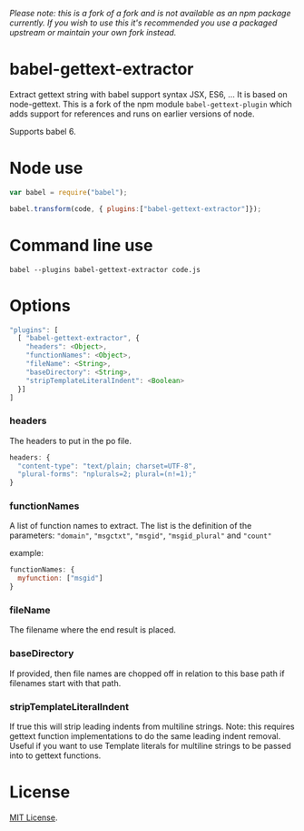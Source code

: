 *Please note: this is a fork of a fork and is not available as an npm package
currently. If you wish to use this it's recommended you use a packaged
upstream or maintain your own fork instead.*


# babel-gettext-extractor

Extract gettext string with babel support syntax JSX, ES6, ... It is based on
node-gettext.  This is a fork of the npm module `babel-gettext-plugin` which
adds support for references and runs on earlier versions of node.

Supports babel 6.


Node use
========

```js
var babel = require("babel");

babel.transform(code, { plugins:["babel-gettext-extractor"]});
```

Command line use
================

```
babel --plugins babel-gettext-extractor code.js
```

Options
=======


```js
"plugins": [
  [ "babel-gettext-extractor", {
    "headers": <Object>,
    "functionNames": <Object>,
    "fileName": <String>,
    "baseDirectory": <String>,
    "stripTemplateLiteralIndent": <Boolean>
  }]
]
```

### headers ###
The headers to put in the po file.

```js
headers: {
  "content-type": "text/plain; charset=UTF-8",
  "plural-forms": "nplurals=2; plural=(n!=1);"
}
```

### functionNames ###

A list of function names to extract.  The list is the definition of the
parameters: `"domain"`, `"msgctxt"`, `"msgid"`, `"msgid_plural"` and
`"count"`

example:
```js
functionNames: {
  myfunction: ["msgid"]
}
```

### fileName ###

The filename where the end result is placed.

### baseDirectory ###

If provided, then file names are chopped off in relation to this base path
if filenames start with that path.

### stripTemplateLiteralIndent ###

If true this will strip leading indents from multiline strings. Note: this
requires gettext function implementations to do the same leading indent removal.
Useful if you want to use Template literals for multiline strings to be passed
into to gettext functions.

License
=======

[MIT License](LICENSE).
